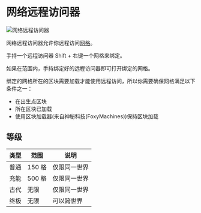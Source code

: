 # 网络远程访问器

![网络远程访问器](https://cdn.jsdelivr.net/gh/GuizhanCraft/Networks-Wiki/images/network-remote.png ':size=25%')

网络远程访问器允许你远程访问[网格](/Network-Grid)。

手持一个远程访问器 Shift + 右键一个网格来绑定。

如果在范围内，手持绑定好的远程访问器即可打开绑定的网格。

绑定的网格所在的区块需要加载才能使用远程访问，所以你需要确保网格满足以下条件之一：

- 在出生点区块
- 所在区块已加载
- 使用区块加载器(来自神秘科技(FoxyMachines))保持区块加载

## 等级

| 类型 | 范围 | 说明 | 
| --- | --- | ---- |
| 普通 | 150 格 | 仅限同一世界 |
| 充能 | 500 格 | 仅限同一世界 |  
| 古代 | 无限 | 仅限同一世界 |
| 终极 | 无限 | 可以跨世界 |
